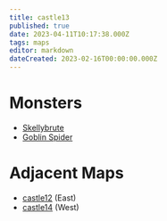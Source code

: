 ```yaml
---
title: castle13
published: true
date: 2023-04-11T10:17:38.000Z
tags: maps
editor: markdown
dateCreated: 2023-02-16T00:00:00.000Z
---
```



# Monsters
 * [Skellybrute](/monsters/skellybrute)
 * [Goblin Spider](/monsters/goblin-spider)

# Adjacent Maps
 * [castle12](/maps/castle12) (East)
 * [castle14](/maps/castle14) (West)
